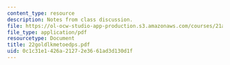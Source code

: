 ```yaml
---
content_type: resource
description: Notes from class discussion.
file: https://ol-ocw-studio-app-production.s3.amazonaws.com/courses/21a-212-myth-ritual-and-symbolism-spring-2004/0c1c31e1426a21272e3661ad3d130d1f_22goldlkmetoedps.pdf
file_type: application/pdf
resourcetype: Document
title: 22goldlkmetoedps.pdf
uid: 0c1c31e1-426a-2127-2e36-61ad3d130d1f
---
```

